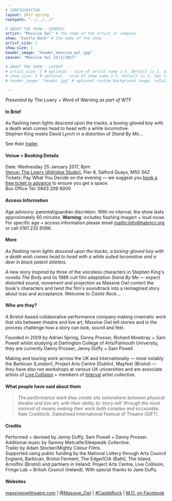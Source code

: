 ```yaml
---
# CONFIGURATION
layout: 2017-spring
rootpath: "../../../"

# ABOUT THE SHOW - GENERIC
artist: "Massive Owl" # the name of the artist or company
show: "Castle Rock" # the name of the show
artist_size: 1
show_size: 1
header_image: "header_massive_owl.jpg"    
season: "Massive Owl 25|1|2017"

# ABOUT THE SHOW - LAYOUT
# artist_size: 1 # optional - size of artist name 1-5. Default is 1. Set longer names to lower values
# show_size: 2 # optional - size of show name 2-5. Default is 2. Set longer names to lower values
# header_image: "header.jpg" # optional custom background image, relative to current page

---
```

*Presented by* The Lowry + Word of Warning *as part of* WTF          
         
#### In Brief      
As flashing neon lights descend upon the tracks, a boxing-gloved boy with a death wish comes head to head with a white locomotive.<br>Stephen King meets David Lynch in a distortion of *Stand By Me*…            
          
See their <a href="http://youtu.be/Viq1IxHS09M" target="_blank">trailer</a>.        
         
#### Venue + Booking Details    
Date: Wednesday 25 January 2017, 8pm          
<a href="http://www.thelowry.com/plan-your-visit/getting-here" target="_blank">Venue: The Lowry (Aldridge Studio)</a>, Pier 8, Salford Quays, M50 3AZ         
Tickets: Pay What You Decide on the evening — we suggest you <a href="http://www.thelowry.com/event/massive-owls-castle-rock" target="_blank">book a free ticket in advance</a> to ensure you get a space.         
Box Office Tel: 0843 208 6000          
          
#### Access Information        
Age advisory: parental/guardian discretion. With no interval, the show lasts approximately 60 minutes. **Warning**: includes flashing imagert + loud noise. For specific age + access information please email <mailto:info@habmcr.org> or call 0161 232 6086.     
             
#### More         
*As flashing neon lights descend upon the tracks, a boxing-gloved boy with a death wish comes head to head with a white suited locomotive and a deer in black patent stilettos.*        
        
A new story inspired by three of the voiceless characters in Stephen King's novella *The Body* and its 1986 cult film adaptation *Stand By Me* — expect distorted sound, movement and projection as Massive Owl contort the book's characters and twist the film's soundtrack into a reimagined story about loss and acceptance. Welcome to *Castle Rock*…         
       
#### Who are they?        
A Bristol-based collaborative performance company making cinematic work that sits between theatre and live art, Massive Owl tell stories and in the process challenge how a story can look, sound and feel.         
         
Founded in 2009 by Adrian Spring, Danny Prosser, Richard Mowbray + Sam Powell whilst studying at Dartington College of Arts/Falmouth University, they are currently Danny Prosser, Jenny Duffy + Sam Powell.

Making and touring work across the UK and internationally — most notably the Barbican (London), Project Arts Centre (Dublin), Mayfest (Bristol) — they have also run workshops at various UK universities and are associate artists of <a href="http://www.livecollision.com" target="_blank">Live Collision</a> + members of <a href="http://www.intervalbristol.org" target="_blank">Interval</a> artist collective.

#### What people have said about them         
>*The performance work they create sits somewhere between physical theatre and live art, with their ability to ‘story-tell’ through the most minimal of means making their work both complex and accessible.*<br>Kate Craddock, Gateshead International Festival of Theatre (GIFT).        
        
#### Credits          
Performed + devised by Jenny Duffy, Sam Powell + Danny Prosser.<br>Additional music by Sammy Metcalfe/Sleepwalk Collective.<br>Trailer by Adam Stocker/Mighty Colour Films.<br>Supported using public funding by the National Lottery through Arts Council England, Barbican, Bristol Ferment, The Edge/ICIA (Bath), The Island, Arnolfini (Bristol) and partners in Ireland: Project Arts Centre, Live Collision, Fringe Lab + British Council (Ireland). With special thanks to Jane Duffy.        
          
#### Websites          
<a href="http://www.massiveowltheatre.com/projects/castle-rock" target="_blank">massiveowltheatre.com</a> | <a href="http://twitter.com/Massive_Owl" target="_blank">@Massive_Owl</a> | <a href="http://twitter.com/hashtag/CastleRock" target="_blank">#CastleRock</a> | <a href="http://facebook.com/massiveowl" target="_blank">M.O. on Facebook</a>
